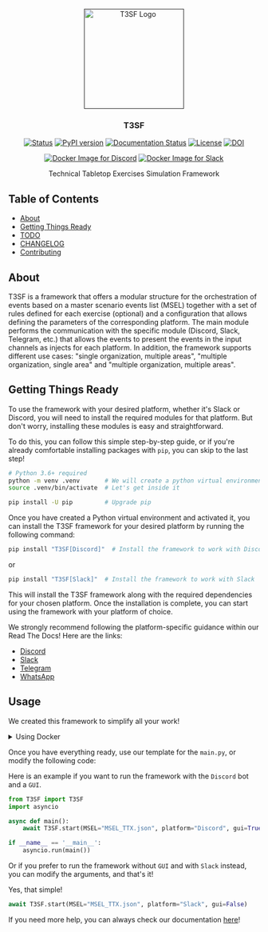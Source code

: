 <p align="center">
  <a href="" rel="noopener">
 <img width=200px height=200px src="https://user-images.githubusercontent.com/103124157/164258966-7a049d6c-4012-49ca-8f7d-2bb814c24009.png" alt="T3SF Logo"></a>
</p>

<h3 align="center">T3SF</h3>

<div align="center">
  
  [![Status](https://img.shields.io/badge/status-active-success.svg)]() 
  [![PyPI version](https://badge.fury.io/py/T3SF.svg)](https://badge.fury.io/py/T3SF)
  [![Documentation Status](https://readthedocs.org/projects/t3sf/badge/?version=latest)](https://t3sf.readthedocs.io/en/latest/?badge=latest)
  [![License](https://img.shields.io/badge/license-GPL-blue.svg)](/LICENSE)
  [![DOI](https://zenodo.org/badge/DOI/10.5281/zenodo.6519221.svg)](https://doi.org/10.5281/zenodo.6519221)
</div>
<div align="center">
  
  [![Docker Image for Discord](https://github.com/Base4Security/T3SF/actions/workflows/publish_discord.yml/badge.svg)](https://hub.docker.com/r/base4sec/t3sf)
  [![Docker Image for Slack](https://github.com/Base4Security/T3SF/actions/workflows/publish_slack.yml/badge.svg)](https://hub.docker.com/r/base4sec/t3sf)
</div>

<p align="center"> Technical Tabletop Exercises Simulation Framework
    <br> 
</p>

## Table of Contents
- [About](#About)
- [Getting Things Ready](#Starting)
- [TODO](./TODO.md)
- [CHANGELOG](./CHANGELOG.md)
- [Contributing](./CONTRIBUTING.md)

## About <a name = "About"></a>
T3SF is a framework that offers a modular structure for the orchestration of events based on a master scenario events list (MSEL) together with a set of rules defined for each exercise (optional) and a configuration that allows defining the parameters of the corresponding platform. The main module performs the communication with the specific module (Discord, Slack, Telegram, etc.) that allows the events to present the events in the input channels as injects for each platform. In addition, the framework supports different use cases: "single organization, multiple areas", "multiple organization, single area" and "multiple organization, multiple areas".

## Getting Things Ready <a name = "Starting"></a>
To use the framework with your desired platform, whether it's Slack or Discord, you will need to install the required modules for that platform. But don't worry, installing these modules is easy and straightforward.

To do this, you can follow this simple step-by-step guide, or if you're already comfortable installing packages with `pip`, you can skip to the last step!

```bash
# Python 3.6+ required
python -m venv .venv       # We will create a python virtual environment
source .venv/bin/activate  # Let's get inside it

pip install -U pip         # Upgrade pip
```

Once you have created a Python virtual environment and activated it, you can install the T3SF framework for your desired platform by running the following command:

```bash
pip install "T3SF[Discord]"  # Install the framework to work with Discord
```
or

```bash
pip install "T3SF[Slack]"  # Install the framework to work with Slack
```

This will install the T3SF framework along with the required dependencies for your chosen platform. Once the installation is complete, you can start using the framework with your platform of choice.

We strongly recommend following the platform-specific guidance within our Read The Docs! Here are the links:

  - [Discord](https://t3sf.readthedocs.io/en/latest/Discord.html#installation)
  - [Slack](https://t3sf.readthedocs.io/en/latest/Slack.html#installation)
  - [Telegram](https://t3sf.readthedocs.io/en/latest/Telegram.html#installation)
  - [WhatsApp](https://t3sf.readthedocs.io/en/latest/WhatsApp.html#installation)

## Usage <a name="Usage"></a>
We created this framework to simplify all your work!


<details>
<summary>Using Docker</summary>

### Supported Tags
- slack → This image has all the requirements to perform an exercise in Slack.
- discord → This image has all the requirements to perform an exercise in Discord.


#### Using it with Slack

```bash
$ docker run --rm -t --env-file .env -v $(pwd)/MSEL.json:/app/MSEL.json base4sec/t3sf:slack
```

Inside your `.env` file you have to provide the `SLACK_BOT_TOKEN` and `SLACK_APP_TOKEN` tokens. Read more about it [here](https://t3sf.readthedocs.io/en/latest/Slack.html#providing-the-tokens).

There is another environment variable to set, `MSEL_PATH`. This variable tells the framework in which path the MSEL is located. By default, the container path is `/app/MSEL.json`. If you change the mount location of the volume then also change the variable.


#### Using it with Discord

```bash
$ docker run --rm -t --env-file .env -v $(pwd)/MSEL.json:/app/MSEL.json base4sec/t3sf:discord
```

Inside your `.env` file you have to provide the `DISCORD_TOKEN` token. Read more about it [here](https://t3sf.readthedocs.io/en/latest/Discord.html#providing-the-token).

There is another environment variable to set, `MSEL_PATH`. This variable tells the framework in which path the MSEL is located. By default, the container path is `/app/MSEL.json`. If you change the mount location of the volume then also change the variable.

---------------------
</details>

Once you have everything ready, use our template for the `main.py`, or modify the following code:

Here is an example if you want to run the framework with the `Discord` bot and a `GUI`.

```python
from T3SF import T3SF
import asyncio

async def main():
    await T3SF.start(MSEL="MSEL_TTX.json", platform="Discord", gui=True)

if __name__ == '__main__':
    asyncio.run(main())
```

Or if you prefer to run the framework without `GUI` and with `Slack` instead, you can modify the arguments, and that's it! 

Yes, that simple!

```python
await T3SF.start(MSEL="MSEL_TTX.json", platform="Slack", gui=False)
```

If you need more help, you can always check our documentation [here](https://t3sf.readthedocs.io/en/latest/)!
